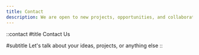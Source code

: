 ```yaml
---
title: Contact
description: We are open to new projects, opportunities, and collaborations. If you have a project that we can help you with, or if you just want to ask something, don't hesitate to contact us.
---
```


::contact
#title
Contact Us

#subtitle
Let's talk about your ideas, projects, or anything else
::
